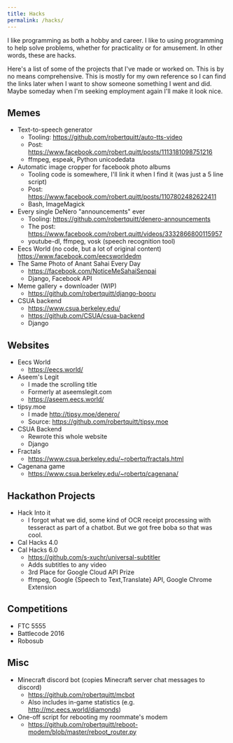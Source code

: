 ```yaml
---
title: Hacks
permalink: /hacks/
---
```


I like programming as both a hobby and career. I like to using programming to help solve problems, whether for practicality or for amusement. In other words, these are hacks.

Here's a list of some of the projects that I've made or worked on. This is by no means comprehensive. This is mostly for my own reference so I can find the links later when I want to show someone something I went and did. Maybe someday when I'm seeking employment again I'll make it look nice.

## Memes

* Text-to-speech generator 
  * Tooling: https://github.com/robertquitt/auto-tts-video
  * Post: https://www.facebook.com/robert.quitt/posts/1113181098751216
  * ffmpeg, espeak, Python unicodedata
* Automatic image cropper for facebook photo albums
  * Tooling code is somewhere, I'll link it when I find it (was just a 5 line script)
  * Post: https://www.facebook.com/robert.quitt/posts/1107802482622411
  * Bash, ImageMagick
* Every single DeNero "announcements" ever 
  * Tooling: https://github.com/robertquitt/denero-announcements
  * The post: https://www.facebook.com/robert.quitt/videos/3332866800115957
  * youtube-dl, ffmpeg, vosk (speech recognition tool)
* Eecs World (no code, but a lot of original content) https://www.facebook.com/eecsworldedm
* The Same Photo of Anant Sahai Every Day
  * https://facebook.com/NoticeMeSahaiSenpai
  * Django, Facebook API
* Meme gallery + downloader (WIP)
  * https://github.com/robertquitt/django-booru
* CSUA backend
  * https://www.csua.berkeley.edu/
  * https://github.com/CSUA/csua-backend
  * Django

## Websites

* Eecs World
  * https://eecs.world/
* Aseem's Legit
  * I made the scrolling title
  * Formerly at aseemslegit.com
  * https://aseem.eecs.world/
* tipsy.moe
  * I made http://tipsy.moe/denero/
  * Source: https://github.com/robertquitt/tipsy.moe
* CSUA Backend
  * Rewrote this whole website
  * Django
* Fractals
  * https://www.csua.berkeley.edu/~robertq/fractals.html
* Cagenana game
  * https://www.csua.berkeley.edu/~robertq/cagenana/

## Hackathon Projects

* Hack Into it
  * I forgot what we did, some kind of OCR receipt processing with tesseract as part of a chatbot. But we got free boba so that was cool.
* Cal Hacks 4.0
* Cal Hacks 6.0
  * https://github.com/s-xuchr/universal-subtitler
  * Adds subtitles to any video
  * 3rd Place for Google Cloud API Prize
  * ffmpeg, Google {Speech to Text,Translate} API, Google Chrome Extension

## Competitions

* FTC 5555
* Battlecode 2016
* Robosub


## Misc

* Minecraft discord bot (copies Minecraft server chat messages to discord)
  * https://github.com/robertquitt/mcbot
  * Also includes in-game statistics (e.g. http://mc.eecs.world/diamonds)
* One-off script for rebooting my roommate's modem
  * https://github.com/robertquitt/reboot-modem/blob/master/reboot_router.py
